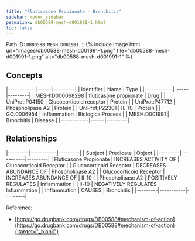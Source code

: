 ```yaml
---
title: "Fluticasone Propionate - Bronchitis"
sidebar: mydoc_sidebar
permalink: db00588-mesh-d001991-1.html
toc: false 
---
```



Path ID: `DB00588_MESH_D001991_1`
{% include image.html url="images/db00588-mesh-d001991-1.png" file="db00588-mesh-d001991-1.png" alt="db00588-mesh-d001991-1" %}

## Concepts

|------------|------|---------|
| Identifier | Name | Type    |
|------------|------|---------|
| MESH:D000068298 | fluticasone propionate | Drug |
| UniProt:P04150 | Glucocorticoid receptor | Protein |
| UniProt:P47712 | Phospholipase A2 | Protein |
| UniProt:P22301 | IL-10 | Protein |
| GO:0006954 | Inflammation | BiologicalProcess |
| MESH:D001991 | Bronchitis | Disease |
|------------|------|---------|

## Relationships

|---------|-----------|---------|
| Subject | Predicate | Object  |
|---------|-----------|---------|
| Fluticasone Propionate | INCREASES ACTIVITY OF | Glucocorticoid Receptor |
| Glucocorticoid Receptor | DECREASES ABUNDANCE OF | Phospholipase A2 |
| Glucocorticoid Receptor | INCREASES ABUNDANCE OF | Il-10 |
| Phospholipase A2 | POSITIVELY REGULATES | Inflammation |
| Il-10 | NEGATIVELY REGULATES | Inflammation |
| Inflammation | CAUSES | Bronchitis |
|---------|-----------|---------|

Reference:
  - [https://go.drugbank.com/drugs/DB00588#mechanism-of-action](https://go.drugbank.com/drugs/DB00588#mechanism-of-action){:target="_blank"}